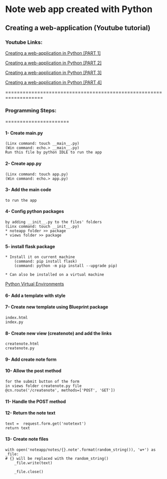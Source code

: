 # Note web app created with Python

## Creating a web-application (Youtube tutorial)

### Youtube Links:
[Creating a web-application in Python [PART 1]](https://www.youtube.com/watch?v=Dqd8ZHWErpE)

[Creating a web-application in Python [PART 2]](https://www.youtube.com/watch?v=2Nuhh_C4FbM&t=6s)

[Creating a web-application in Python [PART 3]](https://www.youtube.com/watch?v=TwpUpVpknCE)

[Creating a web-application in Python [PART 4]](https://www.youtube.com/watch?v=2SPjxL-66AM)

===================================================================

### Programming Steps:
======================

#### 1- Create __main__.py 
    (Linx command: touch __main__.py)
    (Win command: echo.> __main__.py)
    Run this file by python IDLE to run the app 

#### 2- Create app.py 
    (Linx command: touch app.py)
    (Win command: echo.> app.py)

#### 3- Add the main code
    to run the app

#### 4- Config python packages
    by adding __init__.py to the files' folders
    (Linx command: touch __init__.py)
    * noteapp folder >> package
    * views folder >> package
    
#### 5- install flask package
    * Install it on current machine
        (command: pip install flask)
        (command: python -m pip install --upgrade pip)
    
    * Can also be installed on a virtual machine
[Python Virtual Environments](https://realpython.com/python-virtual-environments-a-primer/)

#### 6- Add a template with style
    
#### 7- Create new template using Blueprint package
    index.html
    index.py

#### 8- Create new view (createnote) and add the links
    createnote.html
    createnote.py

#### 9- Add create note form

#### 10- Allow the post method
    for the submit button of the form
    in views folder createnote.py file
    @cn.route('/createnote', methods=['POST', 'GET'])
    
#### 11- Handle the POST method

#### 12- Return the note text
    text =  request.form.get('notetext')
    return text
    
#### 13- Create note files
    with open('noteapp/notes/{}.note'.format(random_string()), 'w+') as _file:
    # {} will be replaced with the random_string()
        _file.write(text)

        _file.close()
        
        